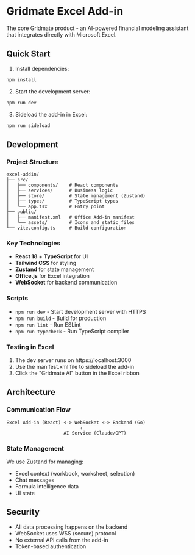 # Gridmate Excel Add-in

The core Gridmate product - an AI-powered financial modeling assistant that integrates directly with Microsoft Excel.

## Quick Start

1. Install dependencies:
```bash
npm install
```

2. Start the development server:
```bash
npm run dev
```

3. Sideload the add-in in Excel:
```bash
npm run sideload
```

## Development

### Project Structure
```
excel-addin/
├── src/
│   ├── components/    # React components
│   ├── services/      # Business logic
│   ├── store/         # State management (Zustand)
│   ├── types/         # TypeScript types
│   └── app.tsx        # Entry point
├── public/
│   ├── manifest.xml   # Office Add-in manifest
│   └── assets/        # Icons and static files
└── vite.config.ts     # Build configuration
```

### Key Technologies
- **React 18** + **TypeScript** for UI
- **Tailwind CSS** for styling
- **Zustand** for state management
- **Office.js** for Excel integration
- **WebSocket** for backend communication

### Scripts
- `npm run dev` - Start development server with HTTPS
- `npm run build` - Build for production
- `npm run lint` - Run ESLint
- `npm run typecheck` - Run TypeScript compiler

### Testing in Excel
1. The dev server runs on https://localhost:3000
2. Use the manifest.xml file to sideload the add-in
3. Click the "Gridmate AI" button in the Excel ribbon

## Architecture

### Communication Flow
```
Excel Add-in (React) <-> WebSocket <-> Backend (Go)
                           ↓
                     AI Service (Claude/GPT)
```

### State Management
We use Zustand for managing:
- Excel context (workbook, worksheet, selection)
- Chat messages
- Formula intelligence data
- UI state

## Security
- All data processing happens on the backend
- WebSocket uses WSS (secure) protocol
- No external API calls from the add-in
- Token-based authentication